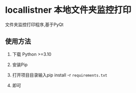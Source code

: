 # locallistner 本地文件夹监控打印

文件夹监控打印程序,基于PyQt

## 使用方法

1. 下载 Python >=3.10

2. 安装Pip

3. 打开项目目录输入pip install -r `requirements.txt`

4. 即可



